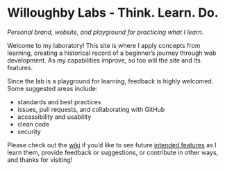 # Willoughby Labs - Think. Learn. Do.
*Personal brand, website, and playground for practicing what I learn.*

Welcome to my laboratory! This site is where I apply concepts from learning, creating a historical record of a beginner’s journey through web development. As my capabilities improve, so too will the site and its features. 

Since the lab is a playground for learning, feedback is highly welcomed. Some suggested areas include:
- standards and best practices
- issues, pull requests, and collaborating with GitHub
- accessibility and usability
- clean code
- security

Please check out the [wiki](https://github.com/willoughbylabs/willoughby-labs/wiki) if you’d like to see future [intended features](https://github.com/willoughbylabs/willoughby-labs/wiki/Features----Learning) as I learn them, provide feedback or suggestions, or contribute in other ways, and thanks for visiting!
